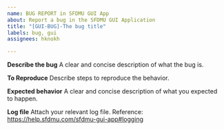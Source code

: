 ```yaml
---
name: BUG REPORT in SFDMU GUI App
about: Report a bug in the SFDMU GUI Application
title: "[GUI-BUG]-The bug title"
labels: bug, gui
assignees: hknokh

---
```


**Describe the bug**
A clear and concise description of what the bug is.

**To Reproduce**
Describe steps to reproduce the behavior.

**Expected behavior**
A clear and concise description of what you expected to happen.

**Log file**
Attach your relevant log file. 
Reference: https://help.sfdmu.com/sfdmu-gui-app#logging
